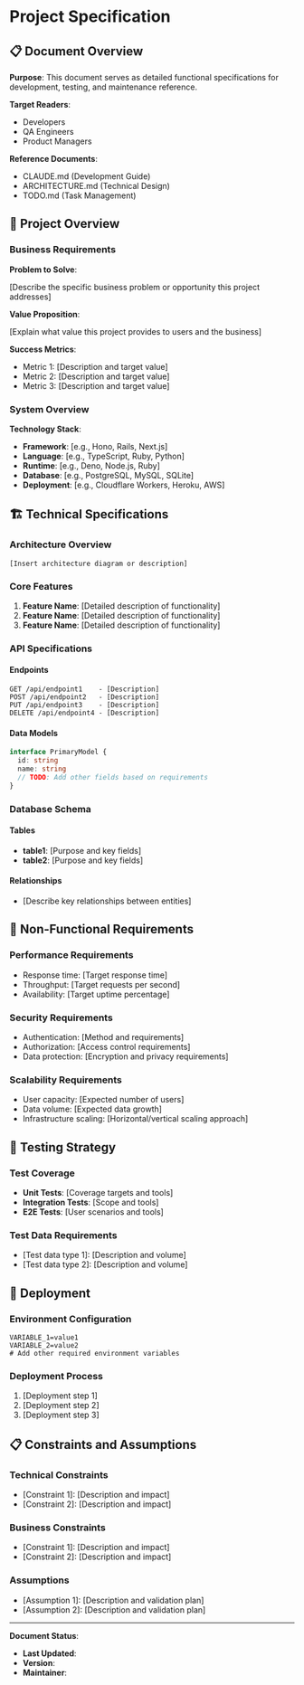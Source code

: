 # Project Specification

## 📋 Document Overview

**Purpose**: This document serves as detailed functional specifications for development, testing, and maintenance reference.

**Target Readers**: 
<!-- TODO: Specify target readers (e.g., Developers, QA Engineers, Product Managers) -->
- Developers
- QA Engineers  
- Product Managers

**Reference Documents**:
- CLAUDE.md (Development Guide)
- ARCHITECTURE.md (Technical Design)
- TODO.md (Task Management)

## 🎯 Project Overview

### Business Requirements

**Problem to Solve**:
<!-- TODO: Describe the business problem this project addresses -->
[Describe the specific business problem or opportunity this project addresses]

**Value Proposition**:
<!-- TODO: Explain the value this project provides to users/business -->
[Explain what value this project provides to users and the business]

**Success Metrics**:
<!-- TODO: Define KPIs and success indicators -->
- Metric 1: [Description and target value]
- Metric 2: [Description and target value]
- Metric 3: [Description and target value]

### System Overview

**Technology Stack**:
<!-- TODO: Specify the complete technology stack -->
- **Framework**: [e.g., Hono, Rails, Next.js]
- **Language**: [e.g., TypeScript, Ruby, Python]
- **Runtime**: [e.g., Deno, Node.js, Ruby]
- **Database**: [e.g., PostgreSQL, MySQL, SQLite]
- **Deployment**: [e.g., Cloudflare Workers, Heroku, AWS]

## 🏗️ Technical Specifications

### Architecture Overview

<!-- TODO: Describe system architecture -->
```
[Insert architecture diagram or description]
```

### Core Features

<!-- TODO: List and describe core features -->
1. **Feature Name**: [Detailed description of functionality]
2. **Feature Name**: [Detailed description of functionality]
3. **Feature Name**: [Detailed description of functionality]

### API Specifications

<!-- TODO: Define API endpoints and data models -->
#### Endpoints
```
GET /api/endpoint1    - [Description]
POST /api/endpoint2   - [Description]
PUT /api/endpoint3    - [Description]
DELETE /api/endpoint4 - [Description]
```

#### Data Models
```typescript
interface PrimaryModel {
  id: string
  name: string
  // TODO: Add other fields based on requirements
}
```

### Database Schema

<!-- TODO: Define database tables and relationships -->
#### Tables
- **table1**: [Purpose and key fields]
- **table2**: [Purpose and key fields]

#### Relationships
- [Describe key relationships between entities]

## 🔧 Non-Functional Requirements

### Performance Requirements

<!-- TODO: Specify performance criteria -->
- Response time: [Target response time]
- Throughput: [Target requests per second]
- Availability: [Target uptime percentage]

### Security Requirements

<!-- TODO: Define security requirements -->
- Authentication: [Method and requirements]
- Authorization: [Access control requirements]
- Data protection: [Encryption and privacy requirements]

### Scalability Requirements

<!-- TODO: Define scalability expectations -->
- User capacity: [Expected number of users]
- Data volume: [Expected data growth]
- Infrastructure scaling: [Horizontal/vertical scaling approach]

## 🧪 Testing Strategy

### Test Coverage

<!-- TODO: Define testing approach -->
- **Unit Tests**: [Coverage targets and tools]
- **Integration Tests**: [Scope and tools]
- **E2E Tests**: [User scenarios and tools]

### Test Data Requirements

<!-- TODO: Specify test data needs -->
- [Test data type 1]: [Description and volume]
- [Test data type 2]: [Description and volume]

## 🚀 Deployment

### Environment Configuration

<!-- TODO: Define environment variables and configuration -->
```env
VARIABLE_1=value1
VARIABLE_2=value2
# Add other required environment variables
```

### Deployment Process

<!-- TODO: Define deployment steps -->
1. [Deployment step 1]
2. [Deployment step 2]
3. [Deployment step 3]

## 📋 Constraints and Assumptions

### Technical Constraints

<!-- TODO: List technical limitations -->
- [Constraint 1]: [Description and impact]
- [Constraint 2]: [Description and impact]

### Business Constraints

<!-- TODO: List business limitations -->
- [Constraint 1]: [Description and impact]
- [Constraint 2]: [Description and impact]

### Assumptions

<!-- TODO: List key assumptions -->
- [Assumption 1]: [Description and validation plan]
- [Assumption 2]: [Description and validation plan]

---

**Document Status**: 
- **Last Updated**: <!-- TODO: Update date when modified -->
- **Version**: <!-- TODO: Increment version number -->
- **Maintainer**: <!-- TODO: Specify document maintainer -->